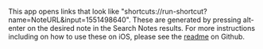 This app opens links that look like "shortcuts://run-shortcut?name=NoteURL&input=1551498640". These are generated by pressing alt-enter on the desired note in the Search Notes results. For more instructions including on how to use these on iOS, please see the [readme](https://github.com/sballin/alfred-search-notes-app#search-notesapp-with-alfred) on Github.
